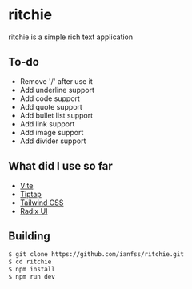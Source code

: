 # ritchie
ritchie is a simple rich text application

## To-do
- Remove '/' after use it
- Add underline support
- Add code support
- Add quote support
- Add bullet list support
- Add link support
- Add image support
- Add divider support

## What did I use so far
- [Vite](https://vitejs.dev/)
- [Tiptap](https://tiptap.dev/)
- [Tailwind CSS](https://tailwindcss.com/)
- [Radix UI](https://www.radix-ui.com/)

## Building
```bash
$ git clone https://github.com/ianfss/ritchie.git
$ cd ritchie
$ npm install
$ npm run dev
```